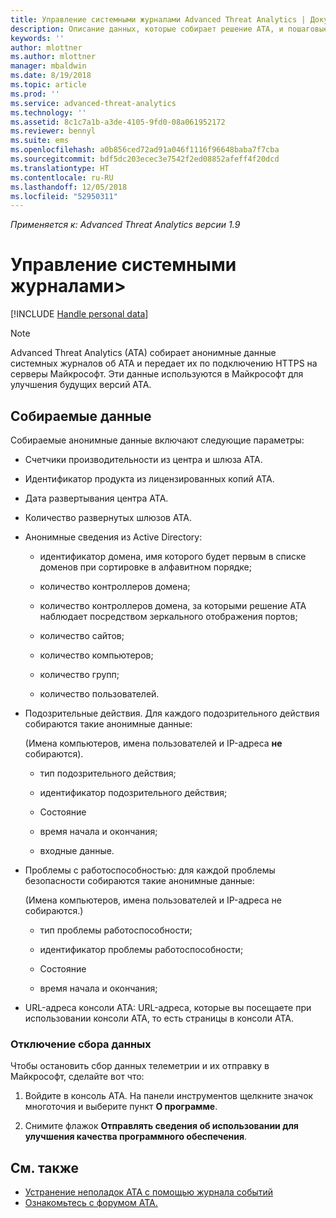 ```yaml
---
title: Управление системными журналами Advanced Threat Analytics | Документация Майкрософт
description: Описание данных, которые собирает решение ATA, и пошаговые инструкции по отключению сбора данных.
keywords: ''
author: mlottner
ms.author: mlottner
manager: mbaldwin
ms.date: 8/19/2018
ms.topic: article
ms.prod: ''
ms.service: advanced-threat-analytics
ms.technology: ''
ms.assetid: 8c1c7a1b-a3de-4105-9fd0-08a061952172
ms.reviewer: bennyl
ms.suite: ems
ms.openlocfilehash: a0b856ced72ad91a046f1116f96648baba7f7cba
ms.sourcegitcommit: bdf5dc203ecec3e7542f2ed08852afeff4f20dcd
ms.translationtype: HT
ms.contentlocale: ru-RU
ms.lasthandoff: 12/05/2018
ms.locfileid: "52950311"
---
```

*Применяется к: Advanced Threat Analytics версии 1.9*



# <a name="manage-system-generated-logs"></a>Управление системными журналами> 


[!INCLUDE [Handle personal data](../includes/gdpr-intro-sentence.md)]

 > [!NOTE]
 > Advanced Threat Analytics (ATA) собирает анонимные данные системных журналов об ATA и передает их по подключению HTTPS на серверы Майкрософт. Эти данные используются в Майкрософт для улучшения будущих версий ATA.

## <a name="data-collected"></a>Собираемые данные
Собираемые анонимные данные включают следующие параметры:

-   Счетчики производительности из центра и шлюза ATA.

-   Идентификатор продукта из лицензированных копий ATA.

-   Дата развертывания центра ATA.

-   Количество развернутых шлюзов ATA.

-   Анонимные сведения из Active Directory:

    -   идентификатор домена, имя которого будет первым в списке доменов при сортировке в алфавитном порядке;

    -   количество контроллеров домена;

    -   количество контроллеров домена, за которыми решение ATA наблюдает посредством зеркального отображения портов;

    -   количество сайтов;

    -   количество компьютеров;

    -   количество групп;

    -   количество пользователей.

-   Подозрительные действия. Для каждого подозрительного действия собираются такие анонимные данные:

    (Имена компьютеров, имена пользователей и IP-адреса **не** собираются).

    -   тип подозрительного действия;

    -   идентификатор подозрительного действия;

    -   Состояние

    -   время начала и окончания;

    -   входные данные.

- Проблемы с работоспособностью: для каждой проблемы безопасности собираются такие анонимные данные:

    (Имена компьютеров, имена пользователей и IP-адреса не собираются.)

    -   тип проблемы работоспособности;

    -   идентификатор проблемы работоспособности;

    -   Состояние

    -   время начала и окончания;

- URL-адреса консоли ATA: URL-адреса, которые вы посещаете при использовании консоли ATA, то есть страницы в консоли ATA.


### <a name="disable-data-collection"></a>Отключение сбора данных
Чтобы остановить сбор данных телеметрии и их отправку в Майкрософт, сделайте вот что:

1.  Войдите в консоль ATA. На панели инструментов щелкните значок многоточия и выберите пункт **О программе**.

2.  Снимите флажок **Отправлять сведения об использовании для улучшения качества программного обеспечения**.

## <a name="see-also"></a>См. также
- [Устранение неполадок ATA с помощью журнала событий](troubleshooting-ata-using-logs.md)
- [Ознакомьтесь с форумом ATA.](https://social.technet.microsoft.com/Forums/security/home?forum=mata)
